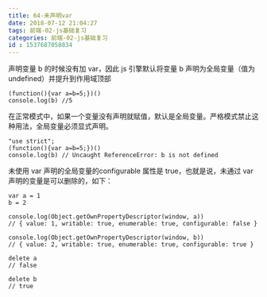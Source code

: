 ```yaml
---
title: 64-未声明var
date: 2018-07-12 21:04:27
tags: 前端-02-js基础复习
categories: 前端-02-js基础复习
id : 1537687058834
---
```


声明变量 b 的时候没有加 var，因此 js 引擎默认将变量 b 声明为全局变量（值为 undefined）并提升到作用域顶部

```
(function(){var a=b=5;})()
console.log(b) //5
```
在正常模式中，如果一个变量没有声明就赋值，默认是全局变量。严格模式禁止这种用法，全局变量必须显式声明。

```
"use strict";
(function(){var a=b=5;})()
console.log(b) // Uncaught ReferenceError: b is not defined
```


未使用 var 声明的全局变量的configurable 属性是 true，也就是说，未通过 var 声明的变量是可以删除的，如下：

```
var a = 1
b = 2

console.log(Object.getOwnPropertyDescriptor(window, a))
// { value: 1, writable: true, enumerable: true, configurable: false }

console.log(Object.getOwnPropertyDescriptor(window, b))
// { value: 2, writable: true, enumerable: true, configurable: true }
```

```
delete a
// false

delete b
// true
```

